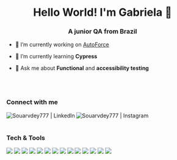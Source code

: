 <h1 align="center">Hello World! I'm Gabriela 👋</h1>
<h3 align="center">A junior QA from Brazil</h3>

- 🔭 I’m currently working on [AutoForce](https://site.autoforce.com/)

- 🌱 I’m currently learning **Cypress**

- 💬 Ask me about **Functional** and **accessibility testing**
<br>
<br>


### Connect with me
[<img align="left" alt="Souarvdey777 | LinkedIn" src="https://img.shields.io/badge/LinkedIn-0077B5?style=flat&logo=linkedin&logoColor=white"/>][linkedin]
[<img align="left" alt="Souarvdey777 | Instagram" src="https://img.shields.io/badge/Instagram-E4405F?style=flat&logo=instagram&logoColor=white" />][instagram]
<br>
<br>


### Tech & Tools

<img src = "https://img.shields.io/badge/-HTML5-E34F26?style=flat&logo=html5&logoColor=white"> <img src = "https://img.shields.io/badge/-CSS3-1572B6?style=flat&logo=css3&logoColor=white">
<img src="https://img.shields.io/badge/-Bootstrap-563D7C?style=flat&logo=bootstrap&logoColor=white">
<img src="https://img.shields.io/badge/Cypress-17202C?style=flat&logo=cypress&logoColor=white">
<img src="https://img.shields.io/badge/Postman-FF6C37?style=flat&logo=Postman&logoColor=white">
<img src="https://img.shields.io/badge/JavaScript-323330?style=flat&logo=javascript&logoColor=F7DF1E">
<img src="https://img.shields.io/badge/Python-3776AB?style=flat&logo=python&logoColor=white">
<img src="https://img.shields.io/badge/Jupyter-F37626.svg?&style=flat&logo=Jupyter&logoColor=white">
<img src="https://img.shields.io/badge/SQLite-07405E?style=flat&logo=sqlite&logoColor=white">
<img src="https://img.shields.io/badge/-Node.js-3C873A?style=flat&logo=Node.js&logoColor=white">
<img src="http://img.shields.io/badge/-Git-F1502F?style=flat&logo=git&logoColor=white">
<img src="https://img.shields.io/badge/npm-CB3837?style=flat&logo=npm&logoColor=white">
<img src="https://img.shields.io/badge/Jira-0052CC?style=flat&logo=Jira&logoColor=white">
<img src="https://img.shields.io/badge/Jenkins-D24939?style=flat&logo=Jenkins&logoColor=white">

[instagram]: https://www.instagram.com/gabsgrein/
[linkedin]: https://www.linkedin.com/in/gabriela-grein-da-silva/
